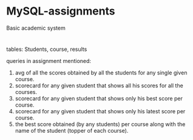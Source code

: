 # MySQL-assignments
Basic academic system
#
tables: Students, course, results

queries in assignment mentioned:
1) avg of all the scores obtained by all the students for any single given course.
2) scorecard for any given student that shows all his scores for all the courses.
3) scorecard for any given student that shows only his best score per course.
4) scorecard for any given student that shows only his latest score per course.
5) the best score obtained (by any students) per course along with the name of the student (topper of each course).
